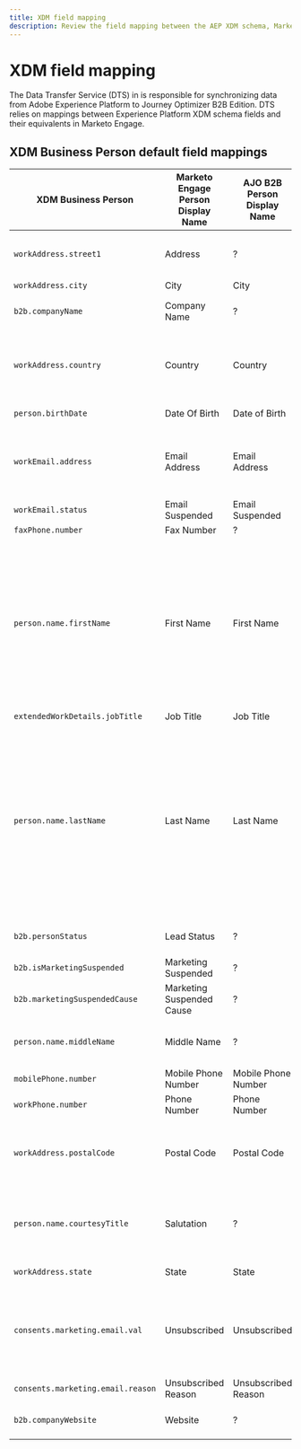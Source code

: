```yaml
---
title: XDM field mapping
description: Review the field mapping between the AEP XDM schema, Marketo Engage, and Journey Optimizer B2B Edition.
---
```

# XDM field mapping

The Data Transfer Service (DTS) in  is responsible for synchronizing data from Adobe Experience Platform to Journey Optimizer B2B Edition. DTS relies on mappings between Experience Platform XDM schema fields and their equivalents in Marketo Engage.

## XDM Business Person default field mappings

|XDM Business Person |Marketo Engage Person Display Name |AJO B2B Person Display Name |XDM Type |Marketo Type |XDM Description |
|------------------- |---------------------------------- |--------------------------- |-------- |------------ |--------------- |
|`workAddress.street1`   |Address                    |?                          |string  |text        |Primary street level information, apartment number, street number, and street name. |
|`workAddress.city `     |City            |City      |string  |string      |The name of the city.                          |
|`b2b.companyName` |Company Name    |?  |string  |string      |Name of the company a business person is associated with. |
|`workAddress.country`   |Country      |Country      |string  |string      |The name of the government-administered territory. Other than `xdm:countryCode`, this is a free-form field that can have the country name in any language.        |
|`person.birthDate`    |Date Of Birth    |Date of Birth     |string  |date        |The full date a person was born.  YYYY-MM-DD       |
|`workEmail.address`     |Email Address        |Email Address    |string  |email       |The technical address, for example, '<name@domain.com>' as commonly defined in RFC2822 and subsequent standards.               |
|`workEmail.status`               |Email Suspended            |Email Suspended            |string  |boolean     |An indication as to the ability to use the email address.                                                              |
|`faxPhone.number`     |Fax Number       |?     |string  |phone       |Fax phone number.    |
|`person.name.firstName`   |First Name      |First Name     |string  |string      |The first segment of the name in the writing order most commonly accepted in the language of the name. In many cultures this is the preferred personal or given name. The firstName and lastName properties have been introduced to maintain compatibility with existing systems that model names in a simplified, non-semantic, and non-internationalizable way. Using xdm:fullName is always preferable.   |
|`extendedWorkDetails.jobTitle`   |Job Title     |Job Title     |string  |string      |Job title of the person.   |
|`person.name.lastName`  |Last Name      |Last Name    |string  |string      |The last segment of the name in the writing order most commonly accepted in the language of the name. In many cultures this is the inherited family name, surname, patronymic, or matronymic name. The firstName and lastName properties have been introduced to maintain compatibility with existing systems that model names in a simplified, non-semantic, and non-internationalizable way. Using xdm:fullName is always preferable.|
|`b2b.personStatus`     |Lead Status      |?       |string  |string     |Field recording the current marketing/sales status of the Person.  |
|`b2b.isMarketingSuspended` |Marketing Suspended   |?     |boolean |boolean     |Indicates whether marketing is suspended for the person.   |
|`b2b.marketingSuspendedCause`    |Marketing Suspended Cause  |?  |string  |string      |If marketing is suspended for the person, this property provides the reason why.   |
|`person.name.middleName`  |Middle Name    |?   |string  |phone       |Middle, alternative, or additional names supplied between the first name and last name. |
|`mobilePhone.number`  |Mobile Phone Number   |Mobile Phone Number   |string  |phone       |Mobile phone number.      |
|`workPhone.number`    |Phone Number        |Phone Number     |string  |phone       |Work phone number.  |
|`workAddress.postalCode`  |Postal Code   |Postal Code    |string  |string      |The postal code of the location. Postal codes are not available for all countries. In some countries, this will only contain part of the postal code. |
|`person.name.courtesyTitle`  |Salutation   |?   |string  |string      |Normally an abbreviation of a persons title, honorific, or salutation. The courtesyTitle is used in front of full or last name in opening texts. For example, Mr., Miss, or Dr. |
|`workAddress.state`    |State    |State   |string  |string      |The name of the State. This is a free-form field.|
|`consents.marketing.email.val`   |Unsubscribed    |Unsubscribed   |string  |boolean     |If unsubscribed is true (for example, value = 1), then set `consents.marketing.email.val` as (n). If unsubscribed is false (for example, value = 0), then set consents.marketing.email.val as null.    |
|`consents.marketing.email.reason` |Unsubscribed Reason        |Unsubscribed Reason        |string  |string      |  |
|`b2b.companyWebsite` |Website   |?     |string  |url         |Website of the company a business person is associated with. |

